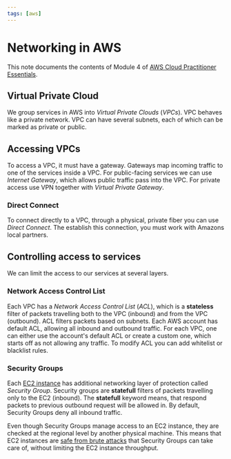 ```yaml
---
tags: [aws]
---
```

# Networking in AWS

This note documents the contents of Module 4 of [AWS Cloud Practitioner
Essentials](./sources/aws_cloud_practitioner.md).

## Virtual Private Cloud

We group services in AWS into *Virtual Private Clouds* (*VPCs*). VPC behaves
like a private network. VPC can have several subnets, each of which can be
marked as private or public.

## Accessing VPCs

To access a VPC, it must have a gateway. Gateways map incoming traffic to one of
the services inside a VPC. For public-facing services we can use *Internet
Gateway*, which allows public traffic pass into the VPC. For private access use
VPN together with *Virtual Private Gateway*.

### Direct Connect

To connect directly to a VPC, through a physical, private fiber you can use
*Direct Connect*. The establish this connection, you must work with Amazons
local partners.

## Controlling access to services

We can limit the access to our services at several layers.

### Network Access Control List

Each VPC has a *Network Access Control List* (*ACL*), which is a **stateless**
filter of packets travelling both to the VPC (inbound) and from the VPC
(outbound). ACL filters packets based on subnets. Each AWS account has
default ACL, allowing all inbound and outbound traffic. For each VPC, one can
either use the account's default ACL or create a custom one, which starts off as
not allowing any traffic. To modify ACL you can add whitelist or blacklist
rules.

### Security Groups

Each [EC2 instance](./aws_computing.md) has additional networking layer of
protection called *Security Group*. Security groups are **statefull** filters of
packets travelling only to the EC2 (inbound). The **statefull** keyword means,
that respond packets to previous outbound request will be allowed in. By
default, Security Groups deny all inbound traffic.

Even though Security Groups manage access to an EC2 instance, they are checked
at the regional level by another physical machine. This means that EC2 instances
are [safe from brute attacks](./aws_security.md) that Security Groups can take
care of, without limiting the EC2 instance throughput.
